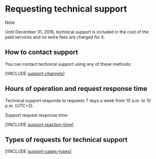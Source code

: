 # Requesting technical support

> [!NOTE]
>
> Until December 31, 2018, technical support is included in the cost of the paid services and no extra fees are charged for it.

## How to contact support

You can contact technical support using any of these methods:

  [!INCLUDE [support-channels](../_includes/support-channels.md)]

## Hours of operation and request response time

Technical support responds to requests 7 days a week from 10 a.m. to 10 p.m. (UTC+3).

Support request response time:

  [!INCLUDE [support-reaction-time](../_includes/support-reaction-time.md)]

## Types of requests for technical support

[!INCLUDE [support-cases-types](../_includes/support-cases-types.md)]

